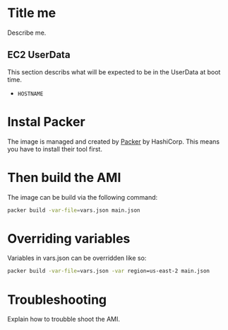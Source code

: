 # Title me

Describe me.

## EC2 UserData

This section describs what will be expected to be in the UserData at boot time.

- `HOSTNAME`

# Instal Packer

The image is managed and created by [Packer](https://www.packer.io/intro/getting-started/install.html) by HashiCorp. This means you have to install their tool first.

# Then build the AMI

The image can be build via the following command:

``` sh
packer build -var-file=vars.json main.json
```

# Overriding variables

Variables in vars.json can be overridden like so:

``` sh
packer build -var-file=vars.json -var region=us-east-2 main.json
```

# Troubleshooting

Explain how to troubble shoot the AMI.